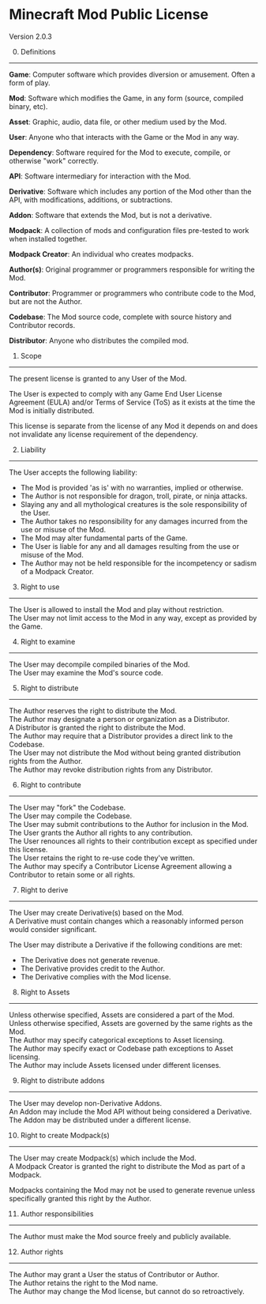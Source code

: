 Minecraft Mod Public License
============================

Version 2.0.3

0. Definitions
--------------

**Game**: Computer software which provides diversion or amusement. Often a form of play. 

**Mod**: Software which modifies the Game, in any form (source, compiled binary, etc).

**Asset**: Graphic, audio, data file, or other medium used by the Mod.

**User**: Anyone who that interacts with the Game or the Mod in any way.

**Dependency**: Software required for the Mod to execute, compile, or otherwise "work" correctly.

**API**: Software intermediary for interaction with the Mod.

**Derivative**: Software which includes any portion of the Mod other than the API, with modifications, additions, or subtractions.

**Addon**: Software that extends the Mod, but is not a derivative.

**Modpack**: A collection of mods and configuration files pre-tested to work when installed together.

**Modpack Creator**: An individual who creates modpacks.

**Author(s)**: Original programmer or programmers responsible for writing the Mod.

**Contributor**: Programmer or programmers who contribute code to the Mod, but are not the Author.

**Codebase**: The Mod source code, complete with source history and Contributor records.

**Distributor**: Anyone who distributes the compiled mod.

1. Scope
--------

The present license is granted to any User of the Mod.

The User is expected to comply with any Game End User License Agreement (EULA) and/or Terms of Service (ToS) as it exists at the time the Mod is initially distributed.

This license is separate from the license of any Mod it depends on and does not invalidate any license requirement of the dependency.

2. Liability
--------

The User accepts the following liability:
 - The Mod is provided 'as is' with no warranties, implied or otherwise.
 - The Author is not responsible for dragon, troll, pirate, or ninja attacks.
 - Slaying any and all mythological creatures is the sole responsibility of the User.
 - The Author takes no responsibility for any damages incurred from the use or misuse of the Mod.
 - The Mod may alter fundamental parts of the Game.
 - The User is liable for any and all damages resulting from the use or misuse of the Mod.
 - The Author may not be held responsible for the incompetency or sadism of a Modpack Creator.

3. Right to use
--------

The User is allowed to install the Mod and play without restriction.  
The User may not limit access to the Mod in any way, except as provided by the Game.  

4. Right to examine
--------

The User may decompile compiled binaries of the Mod.  
The User may examine the Mod's source code.

5. Right to distribute
--------

The Author reserves the right to distribute the Mod.  
The Author may designate a person or organization as a Distributor.  
A Distributor is granted the right to distribute the Mod.  
The Author may require that a Distributor provides a direct link to the Codebase.  
The User may not distribute the Mod without being granted distribution rights from the Author.  
The Author may revoke distribution rights from any Distributor.  

6. Right to contribute
--------

The User may "fork" the Codebase.  
The User may compile the Codebase.  
The User may submit contributions to the Author for inclusion in the Mod.  
The User grants the Author all rights to any contribution.  
The User renounces all rights to their contribution except as specified under this license.  
The User retains the right to re-use code they've written.  
The Author may specify a Contributor License Agreement allowing a Contributor to retain some or all rights.  

7. Right to derive
--------

The User may create Derivative(s) based on the Mod.  
A Derivative must contain changes which a reasonably informed person would consider significant.  

The User may distribute a Derivative if the following conditions are met:
 - The Derivative does not generate revenue.
 - The Derivative provides credit to the Author.
 - The Derivative complies with the Mod license.

8. Right to Assets
--------
Unless otherwise specified, Assets are considered a part of the Mod.  
Unless otherwise specified, Assets are governed by the same rights as the Mod.  
The Author may specify categorical exceptions to Asset licensing.  
The Author may specify exact or Codebase path exceptions to Asset licensing.  
The Author may include Assets licensed under different licenses.  

9. Right to distribute addons
--------

The User may develop non-Derivative Addons.  
An Addon may include the Mod API without being considered a Derivative.  
The Addon may be distributed under a different license.  

10. Right to create Modpack(s)
--------

The User may create Modpack(s) which include the Mod.  
A Modpack Creator is granted the right to distribute the Mod as part of a Modpack.  

Modpacks containing the Mod may not be used to generate revenue unless specifically granted this right by the Author.  

11. Author responsibilities
--------

The Author must make the Mod source freely and publicly available.  

12. Author rights
--------

The Author may grant a User the status of Contributor or Author.  
The Author retains the right to the Mod name.  
The Author may change the Mod license, but cannot do so retroactively.  

